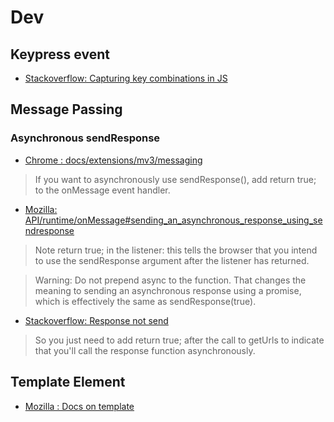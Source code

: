 # Dev

## Keypress event
+ [Stackoverflow: Capturing key combinations in JS]( https://stackoverflow.com/questions/16006583/capturing-ctrlz-key-combination-in-javascript)


## Message Passing

### Asynchronous sendResponse

+ [Chrome : docs/extensions/mv3/messaging](https://developer.chrome.com/docs/extensions/mv3/messaging/#simple)

> If you want to asynchronously use sendResponse(),
> add return true; to the onMessage event handler.
+ [Mozilla: API/runtime/onMessage#sending_an_asynchronous_response_using_sendresponse](https://developer.mozilla.org/en-US/docs/Mozilla/Add-ons/WebExtensions/API/runtime/onMessage#sending_an_asynchronous_response_using_sendresponse)

> Note return true; in the listener: this tells the browser that 
> you intend to use the sendResponse argument after the listener has returned.

> Warning: Do not prepend async to the function. That changes the meaning to
> sending an asynchronous response using a promise, which is effectively the
> same as sendResponse(true).

+ [Stackoverflow: Response not send](https://stackoverflow.com/questions/20077487/chrome-extension-message-passing-response-not-sent)

> So you just need to add return true; after the call to getUrls 
> to indicate that you'll call the 
> response function asynchronously.



## Template Element

+ [Mozilla : Docs on template](https://developer.mozilla.org/en-US/docs/Web/HTML/Element/template)

